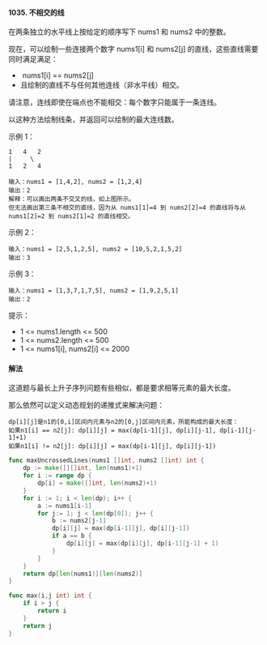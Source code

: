 #### 1035. 不相交的线
在两条独立的水平线上按给定的顺序写下 nums1 和 nums2 中的整数。

现在，可以绘制一些连接两个数字 nums1[i] 和 nums2[j] 的直线，这些直线需要同时满足满足：

-  nums1[i] == nums2[j]
- 且绘制的直线不与任何其他连线（非水平线）相交。

请注意，连线即使在端点也不能相交：每个数字只能属于一条连线。

以这种方法绘制线条，并返回可以绘制的最大连线数。

示例 1：
```
1   4   2
|     \ 
1   2   4

输入：nums1 = [1,4,2], nums2 = [1,2,4]
输出：2
解释：可以画出两条不交叉的线，如上图所示。 
但无法画出第三条不相交的直线，因为从 nums1[1]=4 到 nums2[2]=4 的直线将与从 nums1[2]=2 到 nums2[1]=2 的直线相交。
```
示例 2：
```
输入：nums1 = [2,5,1,2,5], nums2 = [10,5,2,1,5,2]
输出：3
```
示例 3：
```
输入：nums1 = [1,3,7,1,7,5], nums2 = [1,9,2,5,1]
输出：2
```

提示：
- 1 <= nums1.length <= 500
- 1 <= nums2.length <= 500
- 1 <= nums1[i], nums2[i] <= 2000

#### 解法
这道题与最长上升子序列问题有些相似，都是要求相等元素的最大长度。

那么依然可以定义动态规划的递推式来解决问题：
```
dp[i][j]是n1的[0,i]区间内元素与n2的[0,j]区间内元素，所能构成的最大长度：
如果n1[i] == n2[j]: dp[i][j] = max(dp[i-1][j], dp[i][j-1], dp[i-1][j-1]+1)
如果n1[i] != n2[j]: dp[i][j] = max(dp[i-1][j], dp[i][j-1])
```
```go
func maxUncrossedLines(nums1 []int, nums2 []int) int {
    dp := make([][]int, len(nums1)+1)
    for i := range dp {
        dp[i] = make([]int, len(nums2)+1)
    }
    for i := 1; i < len(dp); i++ {
        a := nums1[i-1]
        for j:= 1; j < len(dp[0]); j++ {
            b := nums2[j-1]
            dp[i][j] = max(dp[i-1][j], dp[i][j-1])
            if a == b {
                dp[i][j] = max(dp[i][j], dp[i-1][j-1] + 1)
            } 
        }
    }
    return dp[len(nums1)][len(nums2)]
}

func max(i,j int) int {
    if i > j {
        return i
    }
    return j
}
```